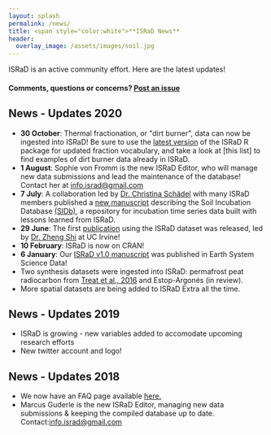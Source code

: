 ```yaml
---
layout: splash
permalink: /news/
title: <span style="color:white">**ISRaD News**
header:
  overlay_image: /assets/images/soil.jpg
---
```


ISRaD is an active community effort. Here are the latest updates!

#### Comments, questions or concerns? [Post an issue](https://github.com/International-Soil-Radiocarbon-Database/ISRaD/issues)

## News - Updates 2020
* **30 October**: Thermal fractionation, or "dirt burner", data can now be ingested into ISRaD! Be sure to use the [latest version](https://github.com/International-Soil-Radiocarbon-Database/ISRaD) of the ISRaD R package for updated fraction vocabulary, and take a look at [this list] to find examples of dirt burner data already in ISRaD.
* **1 August**: Sophie von Fromm is the new ISRaD Editor, who will manage new data submissions and lead the maintenance of the database! Contact her at <a href="mailto:info.israd@gmail.com">info.israd@gmail.com</a>
* **7 July**: A collaboration led by [Dr. Christina Schädel](https://www2.nau.edu/schuurlab-p/Schaedel.html) with many ISRaD members published a [new manuscript](https://essd.copernicus.org/articles/12/1511/2020/) describing the Soil Incubation Database [(SIDb)](https://github.com/SoilBGC-Datashare/sidb), a repository for incubation time series data built with lessons learned from ISRaD.
* **29 June**: The first [publication](https://www.nature.com/articles/s41561-020-0596-z) using the ISRaD dataset was released, led by [Dr. Zheng Shi](https://scholar.google.com/citations?user=vwdpYyAAAAAJ&hl=en) at UC Irvine!
* **10 February**: ISRaD is now on CRAN!
* **6 January**: Our [ISRaD v1.0 manuscript](https://earth-syst-sci-data.net/12/61/2020/) was published in Earth System Science Data!
* Two synthesis datasets were ingested into ISRaD: permafrost peat radiocarbon from [Treat et al., 2016](https://agupubs.onlinelibrary.wiley.com/doi/full/10.1002/2015JG003061) and Estop-Argonés (in review).
* More spatial datasets are being added to ISRaD Extra all the time.

## News - Updates 2019

* ISRaD is growing - new variables added to accomodate upcoming research efforts
* New twitter account and logo!

## News - Updates 2018

* We now have an FAQ page available [here.](https://international-soil-radiocarbon-database.github.io/ISRaD/template_faq/)
* Marcus Guderle is the new ISRaD Editor, managing new data submissions & keeping the compiled database up to date. Contact:<a href="mailto:info.israd@gmail.com">info.israd@gmail.com</a>

